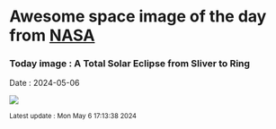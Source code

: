 
# Awesome space image of the day from [NASA](https://api.nasa.gov/)

### Today image : A Total Solar Eclipse from Sliver to Ring
Date : 2024-05-06

![](https://www.youtube.com/embed/28gtfSziCgU?rel=0)

<small>Latest update : Mon May  6 17:13:38 2024</small>
        